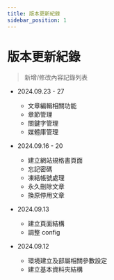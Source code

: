 ```yaml
---
title: 版本更新紀錄
sidebar_position: 1
---
```


# 版本更新紀錄

> 新增/修改內容記錄列表

-   2024.09.23 - 27

    -   文章編輯相關功能
    -   章節管理
    -   關鍵字管理
    -   媒體庫管理

-   2024.09.16 - 20

    -   建立網站規格書頁面
    -   忘記密碼
    -   凍結帳號處理
    -   永久刪除文章
    -   換原停用文章

-   2024.09.13

    -   建立頁面結構
    -   調整 config

-   2024.09.12

    -   環境建立及部屬相關參數設定
    -   建立基本資料夾結構
